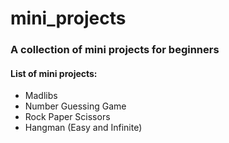 # mini_projects
### A collection of mini projects for beginners

#### List of mini projects:

* Madlibs
* Number Guessing Game
* Rock Paper Scissors
* Hangman (Easy and Infinite)
